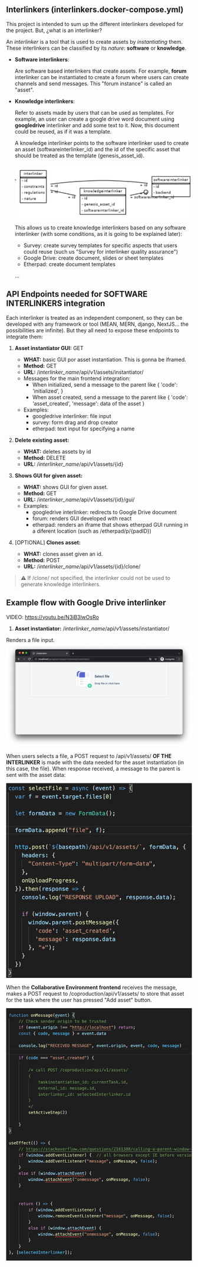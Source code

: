## Interlinkers (interlinkers.docker-compose.yml)
This project is intended to sum up the different interlinkers developed for the project. But, ¿what is an interlinker?

An *interlinker* is a tool that is used to create assets by *instantiating* them. These interlinkers can be classified by its *nature*: **software** or **knowledge**.

* **Software interlinkers**:

  Are software based interlinkers that create assets. For example, **forum** interlinker can be instantiated to create a forum where users can create channels and send messages. This "forum instance" is called an "asset". 

* **Knowledge interlinkers**:
  
  Refer to assets made by users that can be used as templates. For example, an user can create a google drive word document using **googledrive** interlinker and add some text to it. Now, this document could be reused, as if it was a template. 

  A knowledge interlinker points to the software interlinker used to create an asset (softwareinterlinker_id) and the id of the specific asset that should be treated as the template (genesis_asset_id). 

  ![Interlinkers models](images/interlinkers/integration/model.png)

  This allows us to create knowledge interlinkers based on any software interlinker (with some conditions, as it is going to be explained later):

    * Survey: create survey templates for specific aspects that users could reuse (such us "Survey for interlinker quality assurance")
    * Google Drive: create document, slides or sheet templates
    * Etherpad: create document templates
    
    ...


## API Endpoints needed for SOFTWARE INTERLINKERS integration

Each interlinker is treated as an independent component, so they can be developed with any framework or tool (MEAN, MERN, django, NextJS... the possibilities are infinite). But they all need to expose these endpoints to integrate them: 

1. **Asset instantiator GUI:** GET 

    * **WHAT:** basic GUI por asset instantiation. This is gonna be iframed.
    * **Method:** GET
    * **URL:** /*interlinker_name*/api/v1/assets/instantiator/
    * Messages for the main frontend integration:
      * When initialized, send a message to the parent like { 'code': 'initialized', } 
      * When asset created, send a message to the parent like { 'code': 'asset_created', 'message': data of the asset }
    * Examples:
      * googledrive interlinker: file input
      * survey: form drag and drop creator
      * etherpad: text input for specifying a name

2. **Delete existing asset:** 

    * **WHAT:** deletes assets by id
    * **Method:** DELETE
    * **URL:** /*interlinker_name*/api/v1/assets/{id}

3. **Shows GUI for given asset:** 

    * **WHAT:** shows GUI for given asset.
    * **Method:** GET
    * **URL:** /*interlinker_name*/api/v1/assets/{id}/gui/
    * Examples:
      * googledrive interlinker: redirects to Google Drive document
      * forum: renders GUI developed with react
      * etherpad: renders an iframe that shows etherpad GUI running in a diferent location (such as /etherpad/p/{padID})

4. [OPTIONAL] **Clones asset:** 

    * **WHAT:** clones asset given an id.
    * **Method:** POST
    * **URL:** /*interlinker_name*/api/v1/assets/{id}/clone/

> :warning: If /clone/ not specified, the interlinker could not be used to generate knowledge interlinkers.
  


## Example flow with Google Drive interlinker

VIDEO: https://youtu.be/N3jB3lwOsRo
1. **Asset instantiator:**  /*interlinker_name*/api/v1/assets/instantiator/

Renders a file input.
![Google Drive instantiator](images/interlinkers/integration/googledrive.png)

When users selects a file, a POST request to /api/v1/assets/ **OF THE INTERLINKER** is made with the data needed for the asset instantiation (in this case, the file). When response received, a message to the parent is sent with the asset data:

![Google Drive instantiator](images/interlinkers/integration/code.png)

When the **Collaborative Environment frontend** receives the message, makes a POST request to /coproduction/api/v1/assets/ to store that asset for the task where the user has pressed "Add asset" button.

![Google Drive instantiator](images/interlinkers/integration/frontend.png)

